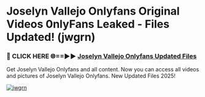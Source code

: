 # Joselyn Vallejo Onlyfans Original Videos 0nlyFans Leaked - Files Updated! (jwgrn)

<h3>🔴 CLICK HERE 🌐==►► <a href="https://tinyurl.com/2m67pmp6" rel="nofollow">Joselyn Vallejo Onlyfans Updated Files</a></h3>

Get Joselyn Vallejo Onlyfans and all content. Now you can access all videos and pictures of Joselyn Vallejo Onlyfans. New Updated Files 2025!

[![jwgrn](https://i.imgur.com/H4QAA4z.gif)](https://tinyurl.com/2m67pmp6)